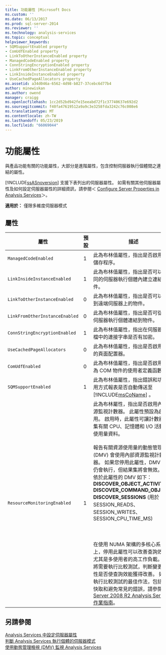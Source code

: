 ```yaml
---
title: 功能屬性 |Microsoft Docs
ms.custom: ''
ms.date: 06/13/2017
ms.prod: sql-server-2014
ms.reviewer: ''
ms.technology: analysis-services
ms.topic: conceptual
helpviewer_keywords:
- SQMSupportEnabled property
- ComUdfEnabled property
- LinkToOtherInstanceEnabled property
- ManagedCodeEnabled property
- ConnStringEncryptionEnabled property
- LinkFromOtherInstanceEnabled property
- LinkInsideInstanceEnabled property
- UseCachedPageAllocators property
ms.assetid: a34d046a-6562-4d98-b827-37cebc6d77b4
author: minewiskan
ms.author: owend
manager: craigg
ms.openlocfilehash: 1cc2d52bd942fe15eeabd72f1c37740637e692d2
ms.sourcegitcommit: f40fa47619512a9a9c3e3258fda3242c76c008e6
ms.translationtype: MT
ms.contentlocale: zh-TW
ms.lasthandoff: 05/23/2019
ms.locfileid: "66069044"
---
```

# <a name="feature-properties"></a>功能屬性
  與產品功能有關的功能屬性，大部分是進階屬性，包含控制伺服器執行個體間之連結的屬性。  
  
 [!INCLUDE[ssASnoversion](../../includes/ssasnoversion-md.md)] 支援下表列出的伺服器屬性。 如需有關其他伺服器屬性及如何設定伺服器屬性的詳細資訊，請參閱＜ [Configure Server Properties in Analysis Services](server-properties-in-analysis-services.md)＞。  
  
 **適用於：** 僅限多維度伺服器模式  
  
## <a name="properties"></a>屬性  
  
|屬性|預設|描述|  
|--------------|-------------|-----------------|  
|`ManagedCodeEnabled`|1|此為布林值屬性，指出是否啟用 CLR 儲存程序。|  
|`LinkInsideInstanceEnabled`|1|此為布林值屬性，指出是否可以在相同的伺服器執行個體內建立連結物件。|  
|`LinkToOtherInstanceEnabled`|0|此為布林值屬性，指出是否可以連結到遠端伺服器上的物件。|  
|`LinkFromOtherInstanceEnabled`|0|此為布林值屬性，指出是否可從其他伺服器執行個體連結到物件。|  
|`ConnStringEncryptionEnabled`|1|此為布林值屬性，指出在伺服器組態檔中的連接字串是否有加密。|  
|`UseCachedPageAllocators`|0|此為布林值屬性，指出是否啟用快取的頁面配置器。|  
|`ComUdfEnabled`|0|此為布林值屬性，指出是否啟用定義為 COM 物件的使用者定義函數。|  
|`SQMSupportEnabled`|1|此為布林值屬性，指出錯誤和功能使用方式報表是否自動傳送至 [!INCLUDE[msCoName](../../includes/msconame-md.md)] 。|  
|`ResourceMonitoringEnabled`|1|此為布林屬性，指出是否啟用內部資源監視計數器。 此屬性預設為啟用。 啟用時，此屬性可讓計數器收集有關 CPU、記憶體和 I/O 活動的使用量資料。<br /><br /> 報告有關資源使用量的動態管理檢視 (DMV) 會使用內部資源監視計數器。 如果您停用此屬性，DMV 查詢仍會執行，但結果集將會無效。 相依於此屬性的 DMV 如下：<br />**DISCOVER_OBJECT_ACTIVITY**<br />**DISCOVER_COMMAND_OBJECTS**<br />**DISCOVER_SESSIONS** (用於 SESSION_READS、SESSION_WRITES、SESSION_CPU_TIME_MS)<br /><br /> <br /><br /> 在使用 NUMA 架構的多核心系統上，停用此屬性可以改善查詢效能，尤其是多使用者的高工作負載。 您將需要執行比較測試，判斷變更此屬性是否使查詢效能獲得改善。 如需執行比較測試的最佳作法，包括清除快取和避免常見的錯誤，請參閱 [SQL Server 2008 R2 Analysis Services 作業指南](https://go.microsoft.com/fwlink/?LinkID=225539)。|  
  
## <a name="see-also"></a>另請參閱  
 [Analysis Services 中設定伺服器屬性](server-properties-in-analysis-services.md)   
 [判斷 Analysis Services 執行個體的伺服器模式](../instances/determine-the-server-mode-of-an-analysis-services-instance.md)   
 [使用動態管理檢視 &#40;DMV&#41; 監視 Analysis Services](../instances/use-dynamic-management-views-dmvs-to-monitor-analysis-services.md)  
  
  
